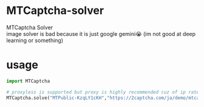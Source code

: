 # MTCaptcha-solver
MTCaptcha Solver<br>
image solver is bad because it is just google gemini😭 (im not good at deep learning or something)
# usage
```py
import MTCaptcha

# proxyless is supported but proxy is highly recommended cuz of ip ratelimit
MTCaptcha.solve("MTPublic-KzqLY1cKH","https://2captcha.com/ja/demo/mtcaptcha","https://your.proxy:1111") # "v1(e86aa0e2,f76e3f5b,MTPublic-KzqLY1cKH,2d8f15eece1d779848ea..." or "Failed"
```
